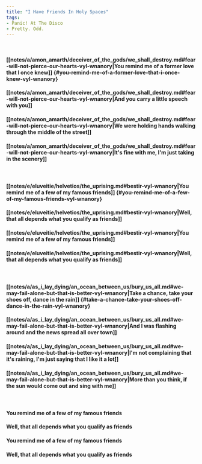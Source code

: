 ```yaml
---
title: "I Have Friends In Holy Spaces"
tags:
- Panic! At The Disco
- Pretty. Odd.
---
```

&nbsp;
#### [[notes/a/amon_amarth/deceiver_of_the_gods/we_shall_destroy.md#fear-will-not-pierce-our-hearts-vyl-wnanory|You remind me of a former love that I once knew]] {#you-remind-me-of-a-former-love-that-i-once-knew-vyl-wnanory}
#### [[notes/a/amon_amarth/deceiver_of_the_gods/we_shall_destroy.md#fear-will-not-pierce-our-hearts-vyl-wnanory|And you carry a little speech with you]]
#### [[notes/a/amon_amarth/deceiver_of_the_gods/we_shall_destroy.md#fear-will-not-pierce-our-hearts-vyl-wnanory|We were holding hands walking through the middle of the street]]
#### [[notes/a/amon_amarth/deceiver_of_the_gods/we_shall_destroy.md#fear-will-not-pierce-our-hearts-vyl-wnanory|It's fine with me, I'm just taking in the scenery]]
&nbsp;
#### [[notes/e/eluveitie/helvetios/the_uprising.md#bestir-vyl-wnanory|You remind me of a few of my famous friends]] {#you-remind-me-of-a-few-of-my-famous-friends-vyl-wnanory}
#### [[notes/e/eluveitie/helvetios/the_uprising.md#bestir-vyl-wnanory|Well, that all depends what you qualify as friends]]
#### [[notes/e/eluveitie/helvetios/the_uprising.md#bestir-vyl-wnanory|You remind me of a few of my famous friends]]
#### [[notes/e/eluveitie/helvetios/the_uprising.md#bestir-vyl-wnanory|Well, that all depends what you qualify as friends]]
&nbsp;
#### [[notes/a/as_i_lay_dying/an_ocean_between_us/bury_us_all.md#we-may-fail-alone-but-that-is-better-vyl-wnanory|Take a chance, take your shoes off, dance in the rain]] {#take-a-chance-take-your-shoes-off-dance-in-the-rain-vyl-wnanory}
#### [[notes/a/as_i_lay_dying/an_ocean_between_us/bury_us_all.md#we-may-fail-alone-but-that-is-better-vyl-wnanory|And I was flashing around and the news spread all over town]]
#### [[notes/a/as_i_lay_dying/an_ocean_between_us/bury_us_all.md#we-may-fail-alone-but-that-is-better-vyl-wnanory|I'm not complaining that it's raining, I'm just saying that I like it a lot]]
#### [[notes/a/as_i_lay_dying/an_ocean_between_us/bury_us_all.md#we-may-fail-alone-but-that-is-better-vyl-wnanory|More than you think, if the sun would come out and sing with me]]
&nbsp;
#### You remind me of a few of my famous friends
#### Well, that all depends what you qualify as friends
#### You remind me of a few of my famous friends
#### Well, that all depends what you qualify as friends
